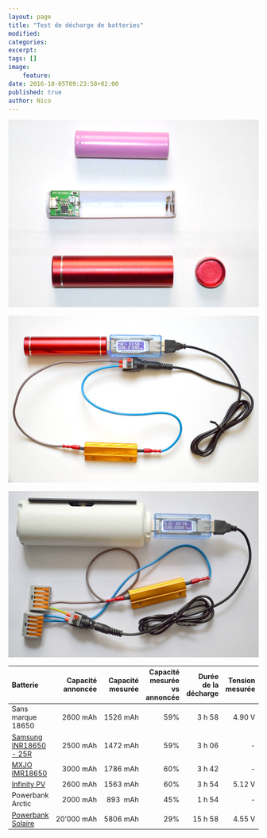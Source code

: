 ```yaml
---
layout: page
title: "Test de décharge de batteries"
modified:
categories:
excerpt:
tags: []
image:
    feature:
date: 2016-10-05T09:23:58+02:00
published: true
author: Nico
---
```


![batterie noname ouverte](../../files/2016-10-05-tests_batteries/batterie_noname+boitier_lowres.jpg)

![Test batterie noname](../../files/2016-10-05-tests_batteries/test_batterie_18650_noname_lowres.jpg)

![Test batterie Infinity PV](../../files/2016-10-05-tests_batteries/test_batterie_infinityPV_lowres.jpg)

| Batterie                     | Capacité annoncée | Capacité mesurée | Capacité mesurée<br/>vs annoncée | Durée de la décharge | Tension mesurée | Courant mesuré | Résistance calculée |
| :--------------------------- | ----------------: | ---------------: | -------------------------------: | -------------------: | --------------: | -------------: | ------------------: |
| Sans marque 18650            |          2600 mAh |         1526 mAh |                              59% |               3 h 58 |          4.90 V |         0.39 A |              12.6 Ω |
| [Samsung INR18650 - 25R ][1] |          2500 mAh |         1472 mAh |                              59% |               3 h 06 |               - |              - |                   - |
| [MXJO IMR18650][2]           |          3000 mAh |         1786 mAh |                              60% |               3 h 42 |               - |              - |                   - |
| [Infinity PV][3]             |          2600 mAh |         1563 mAh |                              60% |               3 h 54 |          5.12 V |         0.39 A |              13.1 Ω |
| Powerbank Arctic             |          2000 mAh |         893  mAh |                              45% |               1 h 54 |               - |              - |                   - |
| [Powerbank Solaire][4]       |        20’000 mAh |         5806 mAh |                              29% |              15 h 58 |          4.55 V |         0.36 A |              12.6 Ω |

[1]: http://www.gearbest.com/batteries/pp_241348.html
[2]: http://www.lepetitvapoteur.com/fr/accus/1876-accu-mxjo-imr-18650-3000-ma-35-a-.html
[3]: https://www.infinitypv.com/images/HeLi-on_manual_v1.pdf
[4]: https://www.youtube.com/watch?v=NL6nySngGtU

